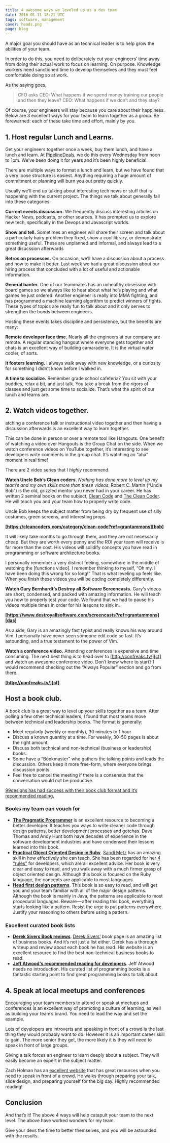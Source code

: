 ```yaml
---
title: 4 awesome ways we leveled up as a dev team
date: 2016-01-11 18:21 UTC
tags: software, management
cover: heads.png
page: blog
---
```


A major goal you should have as an technical leader is to help grow the abilities of your team.

In order to do this, you need to deliberately cut your engineers’ time away from doing their actual work to focus on learning. On purpose. Knowledge workers need sanctioned time to develop themselves and they must feel comfortable doing so at work.

As the saying goes,

> CFO asks CEO: What happens if we spend money training our people and then they leave?
> CEO: What happens if we don’t and they stay?

Of course, your engineers will stay because you care about their happiness. Below are 3 excellent ways for your team to learn together as a group. Be forewarned: each of these take time and effort, mainly by you.

## 1. Host regular Lunch and Learns.

Get your engineers together once a week, buy them lunch, and have a lunch and learn. At [PipelineDeals][pld], we do this every Wednesday from noon to 1pm. We’ve been doing it for years and it’s been highly beneficial.

[pld]: pipelinedeals.com

There are multiple ways to format a lunch and learn, but we have found that a very loose structure is easiest. Anything requiring a huge amount of commitment or planning will burn you out pretty quickly.

Usually we’ll end up talking about interesting tech news or stuff that is happening with the current project. The things we talk about generally fall into these categories:

**Current events discussion.** We frequently discuss interesting articles on Hacker News, podcasts, or other sources. It has prompted us to explore new tech, specifically in the Devops and Javascript worlds.

**Show and tell.** Sometimes an engineer will share their screen and talk about a particularly hairy problem they fixed, show a cool library, or demonstrate something useful. These are unplanned and informal, and always lead to a great disucssion afterwards

**Retros on processes.** On occasion, we’ll have a discussion about a process and how to make it better. Last week we had a great discussion about our hiring process that concluded with a lot of useful and actionable information.

**General banter.** One of our teammates has an unhealthy obsession with board games so we always like to hear about what he’s playing and what games he just ordered. Another engineer is really into MMA fighting, and has programmed a machine learning algorithm to predict winners of fights. These types of topics are really fun to talk about and it only serves to strengthen the bonds between engineers.

Hosting these events takes discipline and persistence, but the benefits are many:

**Remote developer face time.** Nearly all the engineers at our company are remote. A regular standing hangout where everyone gets together and chats is an excellent way of building camaraderie. It is the virtual water cooler, of sorts.

**It fosters learning.** I always walk away with new knowledge, or a curiosity for something I didn’t know before I walked in.

**A time to socialize.** Remember grade school cafeteria? You sit with your buddies, relax a bit, and just talk. You take a break from the rigors of classes and just get some time to socialize. That’s what the spirit of our lunch and learns are.

## 2.  Watch videos together.

atching a conference talk or instructional video together and then having a discussion afterwards is an excellent way to learn together.

This can be done in person or over a remote tool like Hangouts. One benefit of watching a video over Hangouts is the Group Chat on the side. When we watch conference videos on YouTube together, it’s interesting to see developers write comments in the group chat. It’s watching an “aha” moment in real time!

There are 2 video series that I *highly* recommend.

**Watch Uncle Bob’s Clean coders.** *Nothing has done more to level up my team’s and my own skills more than these videos*. Robert C. Martin (“Uncle Bob”) is the old, grizzled mentor you never had in your career. He has written 2 seminal books on the subject, [Clean Code][cc] and [The Clean Coder][tcc]. He will teach you and your team how to properly write code.

[cc]: http://www.amazon.com/Clean-Code-Handbook-Software-Craftsmanship/dp/0132350882/ref=sr_1_1?s=books&ie=UTF8&qid=1452431645&sr=1-1&keywords=clean+code
[tcc]: http://www.amazon.com/The-Clean-Coder-Professional-Programmers/dp/0137081073/ref=pd_sim_14_3?ie=UTF8&dpID=512NzCU0wfL&dpSrc=sims&preST=_AC_UL160_SR123%2C160_&refRID=1WE2AV5EXA9R8B6RHS1T

Uncle Bob keeps the subject matter from being dry by frequent use of silly costumes, green screens, and interesting props.

**[https://cleancoders.com/category/clean-code?ref=grantammons][bob]**

[bob]: https://cleancoders.com/category/clean-code?ref=grantammons**

It will likely take months to go through them, and they are not necessarily cheap. But they are worth every penny and the ROI your team will receive is far more than the cost. His videos will solidify concepts you have read in programming or software architecture books.

I personally remember a very distinct feeling, somewhere in the middle of watching the [functions video]. I remember thinking to myself, “Oh my. I have been doing this wrong for so long!” That is what leveling up feels like. When you finish these videos you will be coding completely differently.

[fv]: https://cleancoders.com/episode/clean-code-episode-3/show

**Watch Gary Bernhardt’s Destroy all Software Screencasts.** Gary’s videos are short, condensed, and packed with amazing information. He will teach you how to properly test your code. We found that we had to pause his videos multiple times in order for his lessons to sink in.

**[https://www.destroyallsoftware.com/screencasts?ref=grantammons][das]**

[das]: https://www.destroyallsoftware.com/screencasts?ref=grantammons

As a side, Gary is an amazingly fast typist and really knows his way around Vim. I personally have never seen someone edit code so fast. It’s astounding, and a true testament to the power of Vim.

**Watch a conference video.** Attending conferences is expensive and time consuming. The next best thing is to head over to [http://confreaks.tv/][cf] and watch an awesome conference video. Don’t know where to start? I would recommend checking out the “Always Popular” section and go from there.


**[http://confreaks.tv/][cf]**

[cf]: http://confreaks.tv

## Host a book club.

A book club is a great way to level up your skills together as a team. After polling a few other technical leaders, I found that most teams move between technical and leadership books. The format is generally:

* Meet regularly (weekly or monthly), 30 minutes to 1 hour
* Discuss a known quantity at a time. For weekly, 30–50 pages is about the right amount.
* Discuss both technical and non-technical (business or leadership) books.
* Some have a “Bookmaster” who gathers the talking points and leads the discussion. Others keep it more free-form, where everyone brings discussion points.
* Feel free to cancel the meeting if there is a consensus that the conversation would not be productive.

[99designs has had success with their book club format and it’s recommended reading.][nnd]

[nnd]: https://99designs.com/tech-blog/blog/2015/09/08/book-club/

### Books my team can vouch for

* **[The Pragmatic Programmer][pp]** is an excellent resource to becoming a better developer. It teaches you ways to write cleaner code through design patterns, better development processes and gotchas. Dave Thomas and Andy Hunt both have decades of experience in the software development industries and have condensed their lessons learned into this book.
* **[Practical Object Oriented Design in Ruby][poodr]**.  [Sandi Metz][sm] has an amazing skill in how effectively she can teach. She has been regarded for her [4 “rules”][fr] for developers, which are all excellent advice. Her book is very clear and easy to read, and you walk away with a much firmer grasp of object oriented design. Although this book is focused on the Ruby language, the concepts are applicable to most languages.
* **[Head first design patterns][hf]**. This book is so easy to read, and will get you and your team familiar with all of the major design patterns. Although the book is mainly in Java, the patterns are applicable to most procedural languages. Beware — after reading this book, everything starts looking like a pattern. Resist the urge to put patterns everywhere. Justify your reasoning to others before using a pattern.

[pp]: http://www.amazon.com/The-Pragmatic-Programmer-Journeyman-Master/dp/020161622X
[poodr]: http://www.amazon.com/Practical-Object-Oriented-Design-Ruby-Addison-Wesley/dp/0321721330/ref=sr_1_1?s=books&ie=UTF8&qid=1452431923&sr=1-1&keywords=practical+object-oriented+design+in+ruby
[sm]: https://twitter.com/sandimetz
[fr]: https://gist.github.com/henrik/4509394
[hf]: http://www.amazon.com/Head-First-Design-Patterns-Freeman/dp/0596007124/ref=sr_1_1?s=books&ie=UTF8&qid=1452432289&sr=1-1&keywords=head+first+design+patterns

### Excellent curated book lists

* **[Derek Sivers Book reviews][dsb]**.  [Derek Sivers’][ds] book page is an amazing list of business books. And it’s not just a list either. Derek has a thorough writeup and review about each book he has read. His website is an excellent resource to find the best non-technical business books to read.
* **[Jeff Atwood's recommended reading for developers][ja]**. Jeff Atwood needs no introduction. His curated list of programming books is a fantastic starting point to find great programming books to talk about.

[dsb]: http://sivers.org/book
[ds]: http://sivers.org
[ja]: http://blog.codinghorror.com/recommended-reading-for-developers/

## 4. Speak at local meetups and conferences

Encouraging your team members to attend or speak at meetups and conferences is an excellent way of promoting a culture of learning, as well as building your team’s brand. You need to lead the way and set the example.

Lots of developers are introverts and speaking in front of a crowd is the last thing they would probably want to do. However it is an important career skill to gain. The more senior they get, the more likely it is they will need to speak in front of large groups.

Giving a talk forces an engineer to learn deeply about a subject. They will easily become an expert in the subject matter.

Zach Holman has an [excellent website][sio] that has great resources when you need to speak in front of a crowd. He walks through preparing your talk, slide design, and preparing yourself for the big day. Highly recommended reading!


[sio]: http://speaking.io/

## Conclusion

And that’s it! The above 4 ways will help catapult your team to the next level. The above have worked wonders for my team.

Give your devs the time to better themselves, and you will be astounded with the results.




